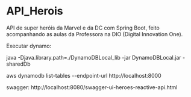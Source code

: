 # API_Herois
API de super heróis da Marvel e da DC com Spring Boot, feito acompanhando as aulas da Professora na DIO (Digital Innovation One).

Executar dynamo:

java -Djava.library.path=./DynamoDBLocal_lib -jar DynamoDBLocal.jar -sharedDb

aws dynamodb list-tables --endpoint-url http://localhost:8000


swagger: http://localhost:8080/swagger-ui-heroes-reactive-api.html
